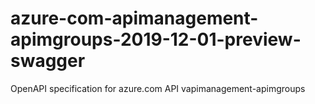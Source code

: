 # azure-com-apimanagement-apimgroups-2019-12-01-preview-swagger
OpenAPI specification for azure.com API vapimanagement-apimgroups
